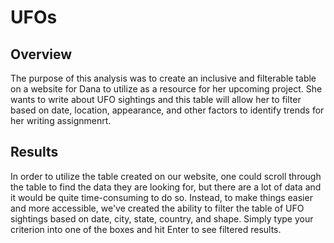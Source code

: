 # UFOs

## Overview
The purpose of this analysis was to create an inclusive and filterable table on a website for Dana to utilize as a resource for her upcoming project. She wants to write about UFO sightings and this table will allow her to filter based on date, location, appearance, and other factors to identify trends for her writing assignmenrt.

## Results
In order to utilize the table created on our website, one could scroll through the table to find the data they are looking for, but there are a lot of data and it would be quite time-consuming to do so. Instead, to make things easier and more accessible, we've created the ability to filter the table of UFO sightings based on date, city, state, country, and shape. Simply type your criterion into one of the boxes and hit Enter to see filtered results. 
